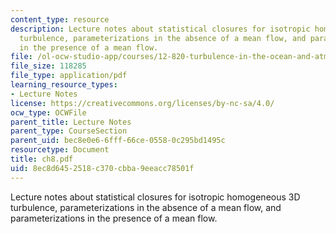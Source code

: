 ```yaml
---
content_type: resource
description: Lecture notes about statistical closures for isotropic homogeneous 3D
  turbulence, parameterizations in the absence of a mean flow, and parameterizations
  in the presence of a mean flow.
file: /ol-ocw-studio-app/courses/12-820-turbulence-in-the-ocean-and-atmosphere-spring-2006/8ec8d6452518c370cbba9eeacc78501f_ch8.pdf
file_size: 118285
file_type: application/pdf
learning_resource_types:
- Lecture Notes
license: https://creativecommons.org/licenses/by-nc-sa/4.0/
ocw_type: OCWFile
parent_title: Lecture Notes
parent_type: CourseSection
parent_uid: bec8e0e6-6fff-66ce-0558-0c295bd1495c
resourcetype: Document
title: ch8.pdf
uid: 8ec8d645-2518-c370-cbba-9eeacc78501f
---
```

Lecture notes about statistical closures for isotropic homogeneous 3D turbulence, parameterizations in the absence of a mean flow, and parameterizations in the presence of a mean flow.